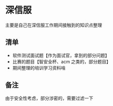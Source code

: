 # 深信服

主要是自己在深信服工作期间接触到的知识点整理

## 清单

* 软件测试面试题【作为面试官，拿到的部分问题】
* 比赛的题目【智安全杯、acm 之类的，部分题目】
* 期间整理的培训学习资料啥

## 备注

由于安全性考虑，部分涉密的，需要过滤一下